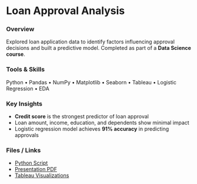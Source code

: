 # Loan Approval Analysis

### Overview
Explored loan application data to identify factors influencing approval decisions and built a predictive model. Completed as part of a **Data Science course**.  

### Tools & Skills
Python • Pandas • NumPy • Matplotlib • Seaborn • Tableau • Logistic Regression • EDA  

### Key Insights
- **Credit score** is the strongest predictor of loan approval  
- Loan amount, income, education, and dependents show minimal impact  
- Logistic regression model achieves **91% accuracy** in predicting approvals  

### Files / Links
- [Python Script](link)  
- [Presentation PDF](link)  
- [Tableau Visualizations](link)
